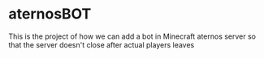 # aternosBOT
This is the project of how we can add a bot in 
Minecraft aternos server so that the server doesn't
close after actual players leaves 
